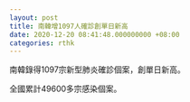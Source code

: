 ```yaml
---
layout: post
title: 南韓增1097人確診創單日新高
date: 2020-12-20 08:41:48.000000000 +08:00
categories: rthk
---
```


南韓錄得1097宗新型肺炎確診個案，創單日新高。

全國累計49600多宗感染個案。
